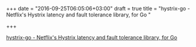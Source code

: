 +++
date = "2016-09-25T06:05:06+03:00"
draft = true
title = "hystrix-go - Netflix's Hystrix latency and fault tolerance library, for Go "

+++

<p><a href="https://t.co/MsybGv1ah5">hystrix-go - Netflix's Hystrix latency and fault tolerance library, for Go </a></p>
